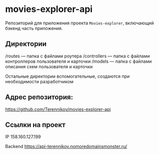 # movies-explorer-api

Репозиторий для приложения проекта `Movies-explorer`, включающий бэкенд часть приложения.

## Директории

/routes — папка с файлами роутера
/controllers — папка с файлами контроллеров пользователя и карточки
/models — папка с файлами описания схем пользователя и карточки

Остальные директории вспомогательные, создаются при необходимости разработчиком

## Адрес репозитория:

https://github.com/Terennikov/movies-explorer-api

## Ссылки на проект

IP 158.160.127.199

Backend https://api-terennikov.nomoredomainsmonster.ru/ 
